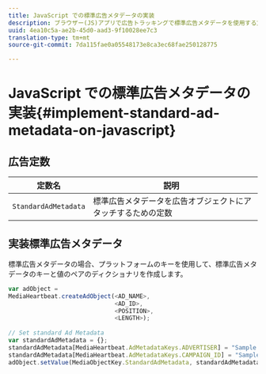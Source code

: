 ```yaml
---
title: JavaScript での標準広告メタデータの実装
description: ブラウザー(JS)アプリで広告トラッキングで標準広告メタデータを使用する方法。
uuid: 4ea10c5a-ae2b-45d0-aad3-9f10028ee7c3
translation-type: tm+mt
source-git-commit: 7da115fae0a05548173e8ca3ec68fae250128775

---
```



# JavaScript での標準広告メタデータの実装{#implement-standard-ad-metadata-on-javascript}

## 広告定数

| 定数名 | 説明   |
|---|---|
| `StandardAdMetadata` | 標準広告メタデータを広告オブジェクトにアタッチするための定数 |

## 実装標準広告メタデータ

標準広告メタデータの場合、プラットフォームのキーを使用して、標準広告メタデータのキーと値のペアのディクショナリを作成します。

```js
var adObject =  
MediaHeartbeat.createAdObject(<AD_NAME>,  
                              <AD_ID>,  
                              <POSITION>,  
                              <LENGTH>); 
   
// Set standard Ad Metadata 
var standardAdMetadata = {}; 
standardAdMetadata[MediaHeartbeat.AdMetadataKeys.ADVERTISER] = "Sample Advertiser"; 
standardAdMetadata[MediaHeartbeat.AdMetadataKeys.CAMPAIGN_ID] = "Sample Campaign"; 
adObject.setValue(MediaObjectKey.StandardAdMetadata, standardAdMetadata);
```

